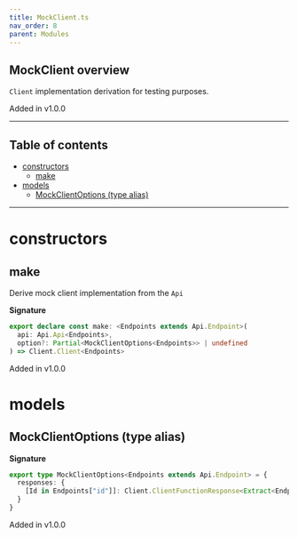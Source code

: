 ```yaml
---
title: MockClient.ts
nav_order: 8
parent: Modules
---
```


## MockClient overview

`Client` implementation derivation for testing purposes.

Added in v1.0.0

---

<h2 class="text-delta">Table of contents</h2>

- [constructors](#constructors)
  - [make](#make)
- [models](#models)
  - [MockClientOptions (type alias)](#mockclientoptions-type-alias)

---

# constructors

## make

Derive mock client implementation from the `Api`

**Signature**

```ts
export declare const make: <Endpoints extends Api.Endpoint>(
  api: Api.Api<Endpoints>,
  option?: Partial<MockClientOptions<Endpoints>> | undefined
) => Client.Client<Endpoints>
```

Added in v1.0.0

# models

## MockClientOptions (type alias)

**Signature**

```ts
export type MockClientOptions<Endpoints extends Api.Endpoint> = {
  responses: {
    [Id in Endpoints["id"]]: Client.ClientFunctionResponse<Extract<Endpoints, { id: Id }>["schemas"]["response"]>
  }
}
```

Added in v1.0.0
